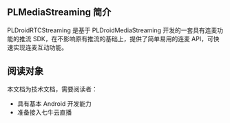 ## PLMediaStreaming 简介

PLDroidRTCStreaming 是基于 PLDroidMediaStreaming 开发的一套具有连麦功能的推流 SDK，在不影响原有推流的基础上，提供了简单易用的连麦 API，可快速实现连麦互动功能。

## 阅读对象

本文档为技术文档，需要阅读者：

- 具有基本 Android 开发能力
- 准备接入七牛云直播
